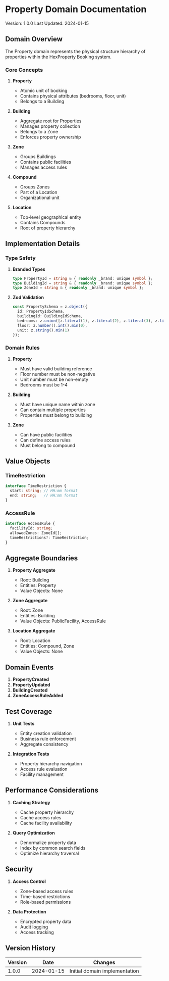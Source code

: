 # Property Domain Documentation
Version: 1.0.0
Last Updated: 2024-01-15

## Domain Overview

The Property domain represents the physical structure hierarchy of properties within the HexProperty Booking system.

### Core Concepts

1. **Property**
   - Atomic unit of booking
   - Contains physical attributes (bedrooms, floor, unit)
   - Belongs to a Building

2. **Building**
   - Aggregate root for Properties
   - Manages property collection
   - Belongs to a Zone
   - Enforces property ownership

3. **Zone**
   - Groups Buildings
   - Contains public facilities
   - Manages access rules

4. **Compound**
   - Groups Zones
   - Part of a Location
   - Organizational unit

5. **Location**
   - Top-level geographical entity
   - Contains Compounds
   - Root of property hierarchy

## Implementation Details

### Type Safety

1. **Branded Types**
   ```typescript
   type PropertyId = string & { readonly _brand: unique symbol };
   type BuildingId = string & { readonly _brand: unique symbol };
   type ZoneId = string & { readonly _brand: unique symbol };
   ```

2. **Zod Validation**
   ```typescript
   const PropertySchema = z.object({
     id: PropertyIdSchema,
     buildingId: BuildingIdSchema,
     bedrooms: z.union([z.literal(1), z.literal(2), z.literal(3), z.literal(4)]),
     floor: z.number().int().min(0),
     unit: z.string().min(1)
   });
   ```

### Domain Rules

1. **Property**
   - Must have valid building reference
   - Floor number must be non-negative
   - Unit number must be non-empty
   - Bedrooms must be 1-4

2. **Building**
   - Must have unique name within zone
   - Can contain multiple properties
   - Properties must belong to building

3. **Zone**
   - Can have public facilities
   - Can define access rules
   - Must belong to compound

## Value Objects

### TimeRestriction
```typescript
interface TimeRestriction {
  start: string; // HH:mm format
  end: string;   // HH:mm format
}
```

### AccessRule
```typescript
interface AccessRule {
  facilityId: string;
  allowedZones: ZoneId[];
  timeRestrictions?: TimeRestriction;
}
```

## Aggregate Boundaries

1. **Property Aggregate**
   - Root: Building
   - Entities: Property
   - Value Objects: None

2. **Zone Aggregate**
   - Root: Zone
   - Entities: Building
   - Value Objects: PublicFacility, AccessRule

3. **Location Aggregate**
   - Root: Location
   - Entities: Compound, Zone
   - Value Objects: None

## Domain Events

1. **PropertyCreated**
2. **PropertyUpdated**
3. **BuildingCreated**
4. **ZoneAccessRuleAdded**

## Test Coverage

1. **Unit Tests**
   - Entity creation validation
   - Business rule enforcement
   - Aggregate consistency

2. **Integration Tests**
   - Property hierarchy navigation
   - Access rule evaluation
   - Facility management

## Performance Considerations

1. **Caching Strategy**
   - Cache property hierarchy
   - Cache access rules
   - Cache facility availability

2. **Query Optimization**
   - Denormalize property data
   - Index by common search fields
   - Optimize hierarchy traversal

## Security

1. **Access Control**
   - Zone-based access rules
   - Time-based restrictions
   - Role-based permissions

2. **Data Protection**
   - Encrypted property data
   - Audit logging
   - Access tracking

## Version History

| Version | Date       | Changes                          |
|---------|------------|----------------------------------|
| 1.0.0   | 2024-01-15| Initial domain implementation    |

